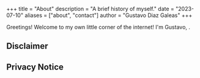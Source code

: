 +++
title = "About"
description = "A brief history of myself."
date = "2023-07-10"
aliases = ["about", "contact"]
author = "Gustavo Diaz Galeas"
+++

Greetings! Welcome to my own little corner of the internet! I'm Gustavo, .

## Disclaimer

## Privacy Notice